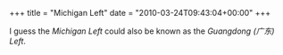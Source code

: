 +++
title = "Michigan Left"
date = "2010-03-24T09:43:04+00:00"
+++

I guess the <em>Michigan Left</em> could also be known as the <em>Guangdong (广东) Left</em>.

			